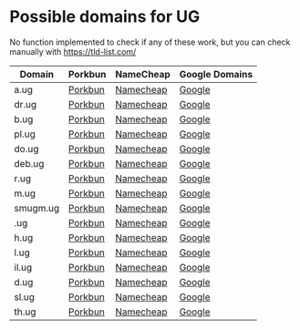 # Possible domains for UG

No function implemented to check if any of these work, but you can check manually with https://tld-list.com/

| Domain | Porkbun | NameCheap | Google Domains |
|---|---|---|---|
| a.ug | [Porkbun](https://porkbun.com/checkout/search?prb=e814663da1&tlds=&idnLanguage=&search=search&q=a.ug) | [Namecheap](https://www.namecheap.com/domains/registration/results/?domain=a.ug) | [Google](https://domains.google.com/registrar/search?searchTerm=a.ug) |
| dr.ug | [Porkbun](https://porkbun.com/checkout/search?prb=e814663da1&tlds=&idnLanguage=&search=search&q=dr.ug) | [Namecheap](https://www.namecheap.com/domains/registration/results/?domain=dr.ug) | [Google](https://domains.google.com/registrar/search?searchTerm=dr.ug) |
| b.ug | [Porkbun](https://porkbun.com/checkout/search?prb=e814663da1&tlds=&idnLanguage=&search=search&q=b.ug) | [Namecheap](https://www.namecheap.com/domains/registration/results/?domain=b.ug) | [Google](https://domains.google.com/registrar/search?searchTerm=b.ug) |
| pl.ug | [Porkbun](https://porkbun.com/checkout/search?prb=e814663da1&tlds=&idnLanguage=&search=search&q=pl.ug) | [Namecheap](https://www.namecheap.com/domains/registration/results/?domain=pl.ug) | [Google](https://domains.google.com/registrar/search?searchTerm=pl.ug) |
| do.ug | [Porkbun](https://porkbun.com/checkout/search?prb=e814663da1&tlds=&idnLanguage=&search=search&q=do.ug) | [Namecheap](https://www.namecheap.com/domains/registration/results/?domain=do.ug) | [Google](https://domains.google.com/registrar/search?searchTerm=do.ug) |
| deb.ug | [Porkbun](https://porkbun.com/checkout/search?prb=e814663da1&tlds=&idnLanguage=&search=search&q=deb.ug) | [Namecheap](https://www.namecheap.com/domains/registration/results/?domain=deb.ug) | [Google](https://domains.google.com/registrar/search?searchTerm=deb.ug) |
| r.ug | [Porkbun](https://porkbun.com/checkout/search?prb=e814663da1&tlds=&idnLanguage=&search=search&q=r.ug) | [Namecheap](https://www.namecheap.com/domains/registration/results/?domain=r.ug) | [Google](https://domains.google.com/registrar/search?searchTerm=r.ug) |
| m.ug | [Porkbun](https://porkbun.com/checkout/search?prb=e814663da1&tlds=&idnLanguage=&search=search&q=m.ug) | [Namecheap](https://www.namecheap.com/domains/registration/results/?domain=m.ug) | [Google](https://domains.google.com/registrar/search?searchTerm=m.ug) |
| smugm.ug | [Porkbun](https://porkbun.com/checkout/search?prb=e814663da1&tlds=&idnLanguage=&search=search&q=smugm.ug) | [Namecheap](https://www.namecheap.com/domains/registration/results/?domain=smugm.ug) | [Google](https://domains.google.com/registrar/search?searchTerm=smugm.ug) |
| .ug | [Porkbun](https://porkbun.com/checkout/search?prb=e814663da1&tlds=&idnLanguage=&search=search&q=.ug) | [Namecheap](https://www.namecheap.com/domains/registration/results/?domain=.ug) | [Google](https://domains.google.com/registrar/search?searchTerm=.ug) |
| h.ug | [Porkbun](https://porkbun.com/checkout/search?prb=e814663da1&tlds=&idnLanguage=&search=search&q=h.ug) | [Namecheap](https://www.namecheap.com/domains/registration/results/?domain=h.ug) | [Google](https://domains.google.com/registrar/search?searchTerm=h.ug) |
| l.ug | [Porkbun](https://porkbun.com/checkout/search?prb=e814663da1&tlds=&idnLanguage=&search=search&q=l.ug) | [Namecheap](https://www.namecheap.com/domains/registration/results/?domain=l.ug) | [Google](https://domains.google.com/registrar/search?searchTerm=l.ug) |
| il.ug | [Porkbun](https://porkbun.com/checkout/search?prb=e814663da1&tlds=&idnLanguage=&search=search&q=il.ug) | [Namecheap](https://www.namecheap.com/domains/registration/results/?domain=il.ug) | [Google](https://domains.google.com/registrar/search?searchTerm=il.ug) |
| d.ug | [Porkbun](https://porkbun.com/checkout/search?prb=e814663da1&tlds=&idnLanguage=&search=search&q=d.ug) | [Namecheap](https://www.namecheap.com/domains/registration/results/?domain=d.ug) | [Google](https://domains.google.com/registrar/search?searchTerm=d.ug) |
| sl.ug | [Porkbun](https://porkbun.com/checkout/search?prb=e814663da1&tlds=&idnLanguage=&search=search&q=sl.ug) | [Namecheap](https://www.namecheap.com/domains/registration/results/?domain=sl.ug) | [Google](https://domains.google.com/registrar/search?searchTerm=sl.ug) |
| th.ug | [Porkbun](https://porkbun.com/checkout/search?prb=e814663da1&tlds=&idnLanguage=&search=search&q=th.ug) | [Namecheap](https://www.namecheap.com/domains/registration/results/?domain=th.ug) | [Google](https://domains.google.com/registrar/search?searchTerm=th.ug) |
